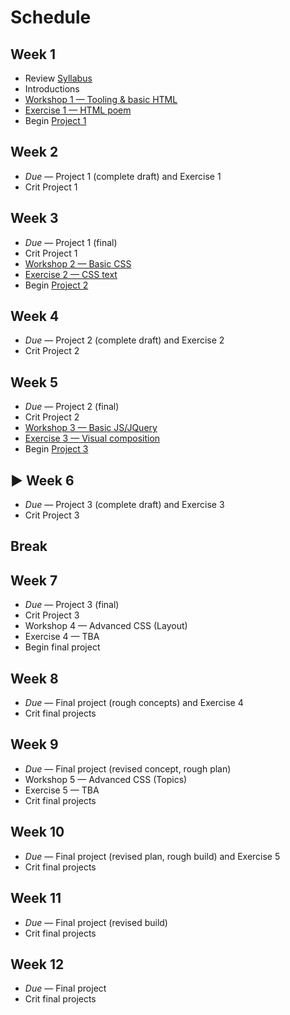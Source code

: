 # Schedule

## Week 1

- Review [Syllabus](Syllabus.md)
- Introductions
- [Workshop 1 — Tooling & basic HTML](Workshop1.md)
- [Exercise 1 — HTML poem](Exercise1.md)
- Begin [Project 1](Project1.md)

## Week 2

- _Due_ — Project 1 (complete draft) and Exercise 1
- Crit Project 1

## Week 3

- _Due_ — Project 1 (final)
- Crit Project 1
- [Workshop 2 — Basic CSS](Workshop2.md)
- [Exercise 2 — CSS text](Exercise2.md)
- Begin [Project 2](Project2.md)

## Week 4

- _Due_ — Project 2 (complete draft) and Exercise 2
- Crit Project 2

## Week 5

- _Due_ — Project 2 (final)
- Crit Project 2
- [Workshop 3 — Basic JS/JQuery](Workshop3.md)
- [Exercise 3 — Visual composition](Exercise3.md)
- Begin [Project 3](Project3.md)

## ▶ Week 6

- _Due_ — Project 3 (complete draft) and Exercise 3
- Crit Project 3

## Break

## Week 7

- _Due_ — Project 3 (final)
- Crit Project 3
- Workshop 4 — Advanced CSS (Layout)
- Exercise 4 — TBA
- Begin final project

## Week 8

- _Due_ — Final project (rough concepts) and Exercise 4
- Crit final projects

## Week 9

- _Due_ — Final project (revised concept, rough plan)
- Workshop 5 — Advanced CSS (Topics)
- Exercise 5 — TBA
- Crit final projects

## Week 10

- _Due_ — Final project (revised plan, rough build) and Exercise 5
- Crit final projects

## Week 11

- _Due_ — Final project (revised build)
- Crit final projects

## Week 12

- _Due_ — Final project
- Crit final projects

